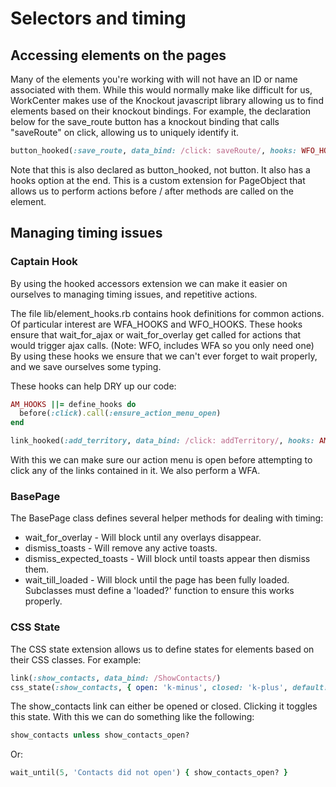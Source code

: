 # Selectors and timing

## Accessing elements on the pages

Many of the elements you're working with will not have an ID or name associated with them.   While this would normally make like difficult for us, WorkCenter makes use of the Knockout javascript library allowing us to find elements based on their knockout bindings. For example, the declaration below for the save_route button has a knockout binding that calls "saveRoute" on click, allowing us to uniquely identify it.

```ruby
button_hooked(:save_route, data_bind: /click: saveRoute/, hooks: WFO_HOOKS) 
```

Note that this is also declared as button_hooked, not button.  It also has a hooks option at the end.  This is a custom extension for PageObject that allows us to perform actions before / after methods are called on the element.

## Managing timing issues 
### Captain Hook
By using the hooked accessors extension we can make it easier on ourselves to managing timing issues, and repetitive actions.

The file lib/element\_hooks.rb contains hook definitions for common actions.  Of particular interest are WFA\_HOOKS and WFO\_HOOKS.  These hooks ensure that wait\_for\_ajax or wait\_for\_overlay get called for actions that would trigger ajax calls.  (Note: WFO, includes WFA so you only need one) By using these hooks we ensure that we can't ever forget to wait properly, and we save ourselves some typing.

These hooks can help DRY up our code:

```ruby
AM_HOOKS ||= define_hooks do 
  before(:click).call(:ensure_action_menu_open)
end

link_hooked(:add_territory, data_bind: /click: addTerritory/, hooks: AM_HOOKS.merge(WFA_HOOKS)) 
```


With this we can make sure our action menu is open before attempting to click any of the links contained in it.  We also perform a WFA.


### BasePage
The BasePage class defines several helper methods for dealing with timing:

* wait\_for\_overlay - Will block until any overlays disappear.
* dismiss\_toasts - Will remove any active toasts.
* dismiss\_expected\_toasts - Will block until toasts appear then dismiss them.
* wait\_till\_loaded - Will block until the page has been fully loaded.  Subclasses must define a 'loaded?' function to ensure this works properly.

### CSS State
The CSS state extension	 allows us to define states for elements based on their CSS classes.  For example:

```ruby
link(:show_contacts, data_bind: /ShowContacts/)
css_state(:show_contacts, { open: 'k-minus', closed: 'k-plus', default: :closed })
```

The show_contacts link can either be opened or closed.  Clicking it toggles this state.  With this we can do something like the following:

```ruby
show_contacts unless show_contacts_open?
```

Or:

```ruby
wait_until(5, 'Contacts did not open') { show_contacts_open? }
```
  